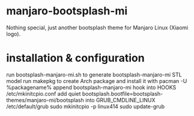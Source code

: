 # manjaro-bootsplash-mi
Nothing special, just another bootsplash theme for Manjaro Linux (Xiaomi logo). 

# installation & configuration

run bootsplash-manjaro-mi.sh to generate bootsplash-manjaro-mi STL model
run makepkg to create Arch package and install it with pacman -U %packagename%
append bootsplash-manjaro-mi hook into HOOKS /etc/mkinitcpio.conf
add quiet bootsplash.bootfile=bootsplash-themes/manjaro-mi/bootsplash into GRUB_CMDLINE_LINUX /etc/default/grub
sudo mkinitcpio -p linux414
sudo update-grub
